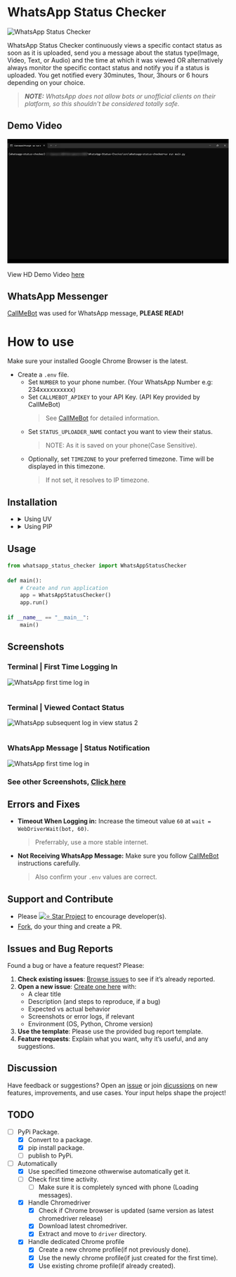 # WhatsApp Status Checker

![WhatsApp Status Checker](static/images/WhatsApp%20Status%20Checker.png)

WhatsApp Status Checker continuously views a specific contact status as soon as it is uploaded, send you a message about the status type(Image, Video, Text, or  Audio) and the time at which it was viewed OR alternatively always monitor the specific contact status and notify you if a status is uploaded. You get notified every 30minutes, 1hour, 3hours or 6 hours depending on your choice.

> _**NOTE:** WhatsApp does not allow bots or unofficial clients on their platform, so this shouldn't be considered totally safe._

## Demo Video

![WhatsApp Status Checker Demo](static/images/Demo.webp)

View HD Demo Video [here](static/videos/Demo.mp4)

## WhatsApp Messenger

[CallMeBot] was used for WhatsApp message, **PLEASE READ!**

# How to use

Make sure your installed Google Chrome Browser is the latest.

  - Create a `.env` file.
    - Set `NUMBER` to your phone number. (Your WhatsApp Number e.g: 234xxxxxxxxxx)
    - Set `CALLMEBOT_APIKEY` to your API Key. (API Key provided by CallMeBot)
      > See [CallMeBot] for detailed information.
    - Set `STATUS_UPLOADER_NAME` contact you want to view their status. 
      > NOTE: As it is saved on your phone(Case Sensitive).
    - Optionally, set `TIMEZONE` to your preferred timezone. Time will be displayed in this timezone.
      > If not set, it resolves to IP timezone.
  
  ## Installation
  - <details>
      <summary>Using UV</summary>
      
      - Install UV if you haven't already using `pip install uv`
      - Initialize and create virtual environment using `uv init . && uv venv`
      - Install package using `uv add git+https://github.com/KrAsH-CoD3/WhatsApp-Status-Checker.git`
    </details>
    
  - <details>
      <summary>Using PIP</summary>
      
      - Create a Virtual Environment using `py -m venv .venv`
      - Activate your virtual environment using `.venv\Scripts\activate`
      - Install dependencies using `pip install git+https://github.com/KrAsH-CoD3/WhatsApp-Status-Checker.git`
    </details>
  
  ## Usage
  ```python
  from whatsapp_status_checker import WhatsAppStatusChecker

  def main():
      # Create and run application
      app = WhatsAppStatusChecker()
      app.run()

  if __name__ == "__main__":
      main()
  ```
  </details>


## Screenshots

### Terminal | First Time Logging In
![WhatsApp first time log in](static/images/WhatsApp%20first%20time%20log%20in.png)
#
### Terminal | Viewed Contact Status 
![WhatsApp subsequent log in view status 2](static/images/WhatsApp%20subsequent%20log%20in%20view%20status%202.png)
#
### WhatsApp Message | Status Notification
![WhatsApp first time log in](static/images/WhatsApp%20Notification%20Status%20Message.png)
### See other Screenshots, [Click here](static/images)

## Errors and Fixes

- **Timeout When Logging in:** Increase the timeout value `60` at `wait = WebDriverWait(bot, 60)`.
  > Preferrably, use a more stable internet.
- **Not Receiving WhatsApp Message:** Make sure you follow [CallMeBot] instructions carefully.
  > Also confirm your `.env` values are correct.

## Support and Contribute
- Please [![⭐ Star Project](https://img.shields.io/badge/Star-Project-blue?logo=github)]() to encourage developer(s).
- [Fork], do your thing and create a PR.

## Issues and Bug Reports

Found a bug or have a feature request? Please:

1. **Check existing issues**: [Browse issues] to see if it’s already reported.
2. **Open a new issue**: [Create one here] with:
   - A clear title
   - Description (and steps to reproduce, if a bug)
   - Expected vs actual behavior
   - Screenshots or error logs, if relevant
   - Environment (OS, Python, Chrome version)
3. **Use the template**: Please use the provided bug report template.
4. **Feature requests**: Explain what you want, why it’s useful, and any suggestions.


## Discussion

Have feedback or suggestions? Open an [issue] or join [dicussions] on new features, improvements, and use cases. Your input helps shape the project!

## TODO
- [ ] PyPi Package.
    - [x] Convert to a package.
    - [x] pip install package.
    - [ ] publish to PyPi.
- [ ] Automatically
  - [x] Use specified timezone othwerwise automatically get it.
  - [ ] Check first time activity.
    - [ ] Make sure it is completely synced with phone (Loading messages).
  - [x] Handle Chromedriver
    - [x] Check if Chrome browser is updated (same version as latest chromedriver release)
    - [x] Download latest chromedriver.
    - [x] Extract and move to `driver` directory.
  - [x] Handle dedicated Chrome profile 
    - [x] Create a new chrome profile(if not previously done).
    - [x] Use the newly chrome profile(if just created for the first time).
    - [x] Use existing chrome profile(if already created).

[WhatsApp Web]: <https://web.whatsapp.com/>
[Fork]: <https://github.com/KrAsH-CoD3/WhatsApp-Status-Checker/fork/>
[CallMeBot]: <https://www.callmebot.com/blog/free-api-whatsapp-messages/>
[ChromeDriver]: <https://googlechromelabs.github.io/chrome-for-testing/>
[WhatsApp Business Cloud API]: <https://developers.facebook.com/products/whatsapp/>
[WhatsApp Business Cloud API Dashboard]: <README.md#WhatsApp-Business-Cloud-API-Dashboard>
[Create one here]: <https://github.com/KrAsH-CoD3/WhatsApp-Status-Checker/issues/new>
[Browse issues]: <https://github.com/KrAsH-CoD3/WhatsApp-Status-Checker/issues>
[issue]: <https://github.com/KrAsH-CoD3/WhatsApp-Status-Checker/issues>
[REPO]: <https://github.com/KrAsH-CoD3/WhatsApp-Status-Checker>
[Dicussions]: <https://github.com/KrAsH-CoD3/WhatsApp-Status-Checker/discussions>

[Todo]: <README.md#TODO>

